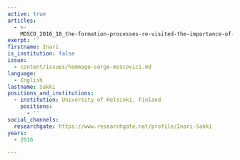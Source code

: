 ```yaml
---
active: true
articles:
  - >-
    MOSCO_2016_18_the-formation-processes-re-visited-the-importance-of-naturalized-representations
exerpt: ''
firstname: Inari
is_institution: false
issue:
  - content/issues/hommage-serge-moscovici.md
language:
  - English
lastname: Sakki
positions_and_institutions:
  - institution: University of Helsinki, Finland
    positions:
      - ''
social_channels:
  researchgate: https://www.researchgate.net/profile/Inari-Sakki
years:
  - 2016

---
```

